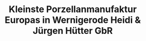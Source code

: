 ---
title: "Kleinste Porzellanmanufaktur Europas in Wernigerode Heidi & Jürgen Hütter GbR"
url: /wernigerode/kleinste-porzellanmanufaktur-europas-in-wernigerode-heidi-und-juergen-huetter-gbr/
shop: Töpferei
---